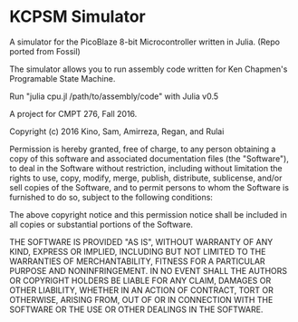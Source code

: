 # KCPSM Simulator
A simulator for the PicoBlaze 8-bit Microcontroller written in Julia. (Repo ported from Fossil)

The simulator allows you to run assembly code written for Ken Chapmen's Programable State Machine.

Run "julia cpu.jl /path/to/assembly/code" with Julia v0.5

A project for CMPT 276, Fall 2016.

Copyright (c) 2016 Kino, Sam, Amirreza, Regan, and Rulai

Permission is hereby granted, free of charge, to any person obtaining a copy
of this software and associated documentation files (the "Software"), to deal
in the Software without restriction, including without limitation the rights
to use, copy, modify, merge, publish, distribute, sublicense, and/or sell
copies of the Software, and to permit persons to whom the Software is
furnished to do so, subject to the following conditions:

The above copyright notice and this permission notice shall be included in all
copies or substantial portions of the Software.

THE SOFTWARE IS PROVIDED "AS IS", WITHOUT WARRANTY OF ANY KIND, EXPRESS OR
IMPLIED, INCLUDING BUT NOT LIMITED TO THE WARRANTIES OF MERCHANTABILITY,
FITNESS FOR A PARTICULAR PURPOSE AND NONINFRINGEMENT. IN NO EVENT SHALL THE
AUTHORS OR COPYRIGHT HOLDERS BE LIABLE FOR ANY CLAIM, DAMAGES OR OTHER
LIABILITY, WHETHER IN AN ACTION OF CONTRACT, TORT OR OTHERWISE, ARISING FROM,
OUT OF OR IN CONNECTION WITH THE SOFTWARE OR THE USE OR OTHER DEALINGS IN THE
SOFTWARE.
